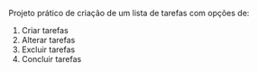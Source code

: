 Projeto prático de criação de um lista de tarefas com opções de: 
1. Criar tarefas
2. Alterar tarefas
3. Excluir tarefas
4. Concluir tarefas 
